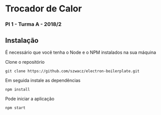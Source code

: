 # Trocador de Calor
### PI 1 - Turma A - 2018/2

## Instalação

É necessário que você tenha o Node e o NPM instalados na sua máquina

Clone o repositório

```
git clone https://github.com/szwacz/electron-boilerplate.git
```

Em seguida instale as dependências
```
npm install
```

Pode iniciar a aplicação
```
npm start
```
